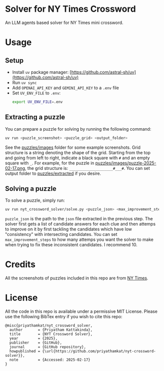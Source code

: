 # Solver for NY Times Crossword
An LLM agents based solver for NY Times mini crossword.
# Usage
## Setup
- Install `uv` package manager: [https://github.com/astral-sh/uv](https://github.com/astral-sh/uv)
- Run `uv sync`
- Add `OPENAI_API_KEY` and `GEMINI_API_KEY` to a `.env` file
- Set `UV_ENV_FILE` to `.env`:
    ```bash
    export UV_ENV_FILE=.env
    ```
## Extracting a puzzle
You can prepare a puzzle for solving by running the following command:
```bash
uv run <puzzle_screenshot> <puzzle_grid> <output_folder>
```
See the [puzzles/images](puzzles/images/) folder for some example screenshots. Grid structure is a string denoting the shape of the grid. Starting from the top and going from left to right, indicate a black square with `#` and an empty square with `_`. For example, for the puzzle in [puzzles/images/puzzle-2025-02-17.png](puzzles/images/puzzle-2025-02-17.png), the grid structure is: `____________________#___#`. You can set output folder to [puzzles/extracted](puzzles/extracted/) if you desire.
## Solving a puzzle
To solve a puzzle, simply run:
```bash
uv run nyt_crossword_solver/solve.py <puzzle_json> <max_improvement_steps>
```
`puzzle_json` is the path to the `json` file extracted in the previous step. The solver first gets a list of candidate answers for each clue and then attemps to improve on it by first tackling the candidates which have low "consistency" with intersecting candidates. You can set `max_improvement_steps` to how many attemps you want the solver to make when trying to fix these inconsistent candidates. I recommend 10.
# Credits
All the screenshots of puzzles included in this repo are from [NY Times](https://www.nytimes.com/crosswords/game/mini).
# License
All the code in this repo is available under a permissive MIT License. Please use the following BibTex entry if you wish to cite this repo:
```
@misc{priyathamkat/nyt_crossword_solver,
  author       = {Priyatham Kattakinda},
  title        = {NYT Crossword Solver},
  year         = {2025},
  publisher    = {GitHub},
  journal      = {GitHub repository},
  howpublished = {\url{https://github.com/priyathamkat/nyt-crossword-solver}},
  note         = {Accessed: 2025-02-17}
}
```
